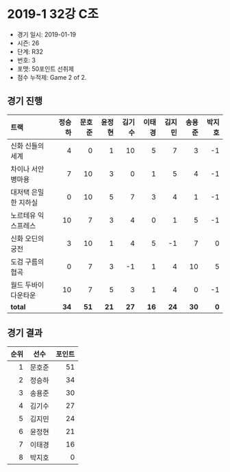 # 2019-1 32강 C조

- 경기 일시: 2019-01-19
- 시즌: 26
- 단계: R32
- 번호: 3
- 포맷: 50포인트 선취제
- 점수 누적제: Game 2 of 2.





## 경기 진행

| 트랙 | 정승하 | 문호준 | 윤정현 | 김기수 | 이태경 | 김지민 | 송용준 | 박지호 |
|:---|---:|---:|---:|---:|---:|---:|---:|---:|
| 신화 신들의 세계 | 4 | 0 | 1 | 10 | 5 | 7 | 3 | -1 |
| 차이나 서안 병마용 | 7 | 10 | 3 | 0 | 1 | 5 | 4 | -1 |
| 대저택 은밀한 지하실 | 0 | 10 | 5 | 7 | 3 | 4 | 1 | -1 |
| 노르테유 익스프레스 | 10 | 7 | 3 | 4 | 0 | 1 | 5 | -1 |
| 신화 오딘의 궁전 | 3 | 10 | 1 | 4 | 5 | -1 | 7 | 0 |
| 도검 구름의 협곡 | 0 | 7 | 3 | -1 | 1 | 4 | 10 | 5 |
| 월드 두바이 다운타운 | 10 | 7 | 5 | 3 | 1 | 4 | 0 | -1 |
| __total__ | __34__ | __51__ | __21__ | __27__ | __16__ | __24__ | __30__ | __0__ |




## 경기 결과

| 순위 | 선수 | 포인트 |
|---:|:---:|---:|
| 1 | 문호준 | 51 |
| 2 | 정승하 | 34 |
| 3 | 송용준 | 30 |
| 4 | 김기수 | 27 |
| 5 | 김지민 | 24 |
| 6 | 윤정현 | 21 |
| 7 | 이태경 | 16 |
| 8 | 박지호 | 0 |

